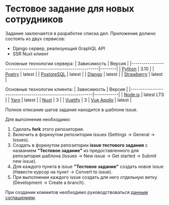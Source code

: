 # Тестовое задание для новых сотрудников
Задание заключается в разработке списка дел. Приложение должно состоять из двух сервисов:
- Django сервер, реализующий GraphQL API
- SSR Nuxt клиент

Основные технологии сервера:
| Зависимость                                                  | Версия |
|--------------------------------------------------------------|--------|
| [Python](https://www.python.org/downloads/)                  | 3.10   |
| [Poetry](https://python-poetry.org/docs/#installation)       | latest |
| [PostgreSQL](https://www.postgresql.org/download/)           | latest |
| [Django](https://www.djangoproject.com/)                     | latest |
| [Strawberry](https://strawberry.rocks/)                      | latest |

Основные технологии клиента:
| Зависимость                                               | Версия     |
|-----------------------------------------------------------|------------|
| [Node.js](https://nodejs.org/en/)                         | latest LTS |
| [Yarn](https://classic.yarnpkg.com/lang/en/docs/install/) | latest     |
| [Nuxt](https://nuxtjs.org/)                               | 3          |
| [Vuetify](https://next.vuetifyjs.com/en/)                 | 3
| [Vue Apollo](https://v4.apollo.vuejs.org/)                | latest     |

Полное описание шагов задания находится в шаблоне issue.

Для выполнения необходимо:
1. Сделать **fork** этого репозитория.
2. Включить в форкнутом репозитории issues (Settings -> General -> Issues).
3. Создать в форкнутом репозитории **issue тестового задания** c названием **"Тестовое задание"** из предоставленного для репозитория шаблона (Issues -> New issue -> Get started -> Submit new issue).
4. Для каждого пункта в issue **"Тестовое задание"** создать новое issue (Навести курсор на пункт -> Convert to issue).
5. При выполнении каждого issue создать для него отдельную ветку (Development -> Create a branch).

При создании коммитов необходимо руководствоваться [данным соглашением](https://www.conventionalcommits.org/en/v1.0.0/).

